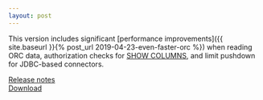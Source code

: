 ```yaml
---
layout: post
---
```


This version includes significant 
[performance improvements]({{ site.baseurl }}{% post_url 2019-04-23-even-faster-orc %})
when reading ORC data, authorization checks for 
[SHOW COLUMNS](https://prestosql.io/docs/current/sql/show-columns.html),
and limit pushdown for JDBC-based connectors.

[Release notes](https://prestosql.io/docs/current/release/release-308.html)   
[Download](https://prestosql.io/download.html)

